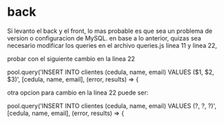 # back
Si levanto el back y el front, lo mas probable es que sea un problema de version o  configuracion de MySQL.
en base a lo anterior, quizas sea necesario modificar los queries en el archivo  queries.js
linea 11 y linea 22,

probar con el siguiente cambio en la linea 22

pool.query('INSERT INTO clientes (cedula, name, email) VALUES ($1, $2, $3)', [cedula, name, email], (error, results) => {


otra opcion para cambio en la linea 22 puede ser:

pool.query('INSERT INTO clientes (cedula, name, email) VALUES (?, ?, ?)', [cedula, name, email], (error, results) => {


